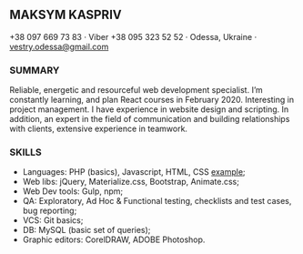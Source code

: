 ## **MAKSYM KASPRIV**

+38 097 669 73 83 · Viber +38 095 323 52 52 · Odessa, Ukraine · vestry.odessa@gmail.com

### SUMMARY
Reliable, energetic and resourceful web development specialist. I’m constantly learning, and plan React courses in February 2020. Interesting in project management. I have experience in website design and scripting. In addition, an expert in the field of communication and building relationships with clients, extensive experience in teamwork.

### SKILLS
* Languages: PHP (basics), Javascript, HTML, CSS [example](https://vestryod.github.io/acrostia/);
* Web libs: jQuery, Materialize.css, Bootstrap, Animate.css;
* Web Dev tools: Gulp, npm;
* QA: Exploratory, Ad Hoc & Functional testing, checklists and test cases, bug reporting;
* VCS: Git basics;
* DB: MySQL (basic set of queries);
* Graphic editors: CorelDRAW, ADOBE Photoshop.